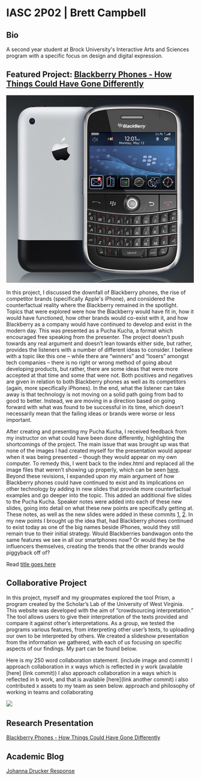 # IASC 2P02 | Brett Campbell

## Bio

A second year student at Brock University's Interactive Arts and Sciences program with a specific focus on design and digital expression.

## Featured Project: [Blackberry Phones - How Things Could Have Gone Differently](https://brettcampbell14.github.io/IASC-2P02/reveal/index.html)


![](images/blackberryiphone.jpg)

In this project, I discussed the downfall of Blackberry phones, the rise of competitor brands (specifically Apple's iPhone), and considered the counterfactual reality where the Blackberry remained in the spotlight. Topics that were explored were how the Blackberry would have fit in, how it would have functioned, how other brands would co-exist with it, and how Blackberry as a company would have continued to develop and exist in the modern day. This was presented as a Pucha Kucha, a format which encouraged free speaking from the presenter. The project doesn’t push towards any real argument and doesn’t lean towards either side, but rather, provides the listeners with a number of different ideas to consider. I believe with a topic like this one – while there are “winners” and “losers” amongst tech companies – there is no right or wrong method of going about developing products, but rather, there are some ideas that were more accepted at that time and some that were not. Both positives and negatives are given in relation to both Blackberry phones as well as its competitors (again, more specifically iPhones). In the end, what the listener can take away is that technology is not moving on a solid path going from bad to good to better. Instead, we are moving in a direction based on going forward with what was found to be successful in its time, which doesn’t necessarily mean that the failing ideas or brands were worse or less important.


After creating and presenting my Pucha Kucha, I received feedback from my instructor on what could have been done differently, highlighting the shortcomings of the project. The main issue that was brought up was that none of the images I had created myself for the presentation would appear when it was being presented – though they would appear on my own computer. To remedy this, I went back to the index.html and replaced all the image files that weren’t showing up properly, which can be seen [here]( https://github.com/BrettCampbell14/IASC-2P02/commit/e19c410bcd17ddb748ce8ea1ca274ba72b6ab975#diff-890f068779e43beb317787310daafa5c). Beyond these revisions, I expanded upon my main argument of how Blackberry phones could have continued to exist and its implications on other technology by adding in new slides that provide more counterfactual examples and go deeper into the topic. This added an additional five slides to the Pucha Kucha. Speaker notes were added into each of these new slides, going into detail on what these new points are specifically getting at. These notes, as well as the new slides were added in these commits [1]( https://github.com/BrettCampbell14/IASC-2P02/commit/afb3061b8752f073786f013c4a228baec977cfbd#diff-890f068779e43beb317787310daafa5c), [2]( https://github.com/BrettCampbell14/IASC-2P02/commit/f820d8033c4176026295e853e1593dd64ab78312#diff-890f068779e43beb317787310daafa5c). In my new points I brought up the idea that, had Blackberry phones continued to exist today as one of the big names beside iPhones, would they still remain true to their initial strategy. Would Blackberries bandwagon onto the same features we see in all our smartphones now? Or would they be the influencers themselves, creating the trends that the other brands would piggyback off of?

Read [title goes here](readme)

## Collaborative Project

In this project, myself and my groupmates explored the tool Prism, a program created by the Scholar’s Lab of the University of West Virginia. This website was developed with the aim of “crowdsourcing interpretation.” The tool allows users to give their interpretation of the texts provided and compare it against other’s interpretations. As a group, we tested the programs various features, from interpreting other user’s texts, to uploading our own to be interpreted by others. We created a slideshow presentation from the information we gathered, with each of us focusing on specific aspects of our findings. My part can be found below.

Here is my 250 word collaboration statement. (include image and commit) I approach collaboration in x ways which is reflected in y work (available [here] (link commit)) I also approach collaboration in a ways which is reflected in b work, and that is available [here](link another commit) i also contributed x assets to my team as seen below. approach and philosophy of working in teams and collaborating

![](imaages/fhjfhkjdshx.jpg)


## Research Presentation
[Blackberry Phones - How Things Could Have Gone Differently](https://brettcampbell14.github.io/IASC-2P02/reveal/index.html)


## Academic Blog
[Johanna Drucker Response](blog)
